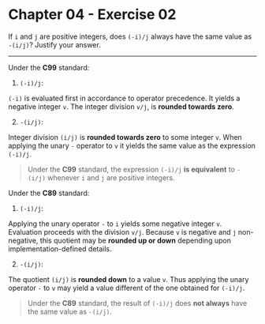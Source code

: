 # Chapter 04 - Exercise 02

If `i` and `j` are positive integers, does `(-i)/j` always have the same value
as `-(i/j)`? Justify your answer.

---

Under the __C99__ standard:

1. `(-i)/j`: 

`(-i)` is evaluated first in accordance to operator precedence.  It yields a
negative integer `v`.  The integer division `v/j`, is __rounded towards zero__.

2. `-(i/j)`:

Integer division `(i/j)` is __rounded towards zero__ to some integer `v`.
When applying the unary `-` operator to `v` it yields the same value as the
expression `(-i)/j`.

> Under the __C99__ standard, the expression `(-i)/j` __is equivalent__ to
> `-(i/j)` whenever `i` and `j` are positive integers.

Under the __C89__ standard:

1. `(-i)/j`:

Applying the unary operator `-` to `i` yields some negative integer `v`.
Evaluation proceeds with the division `v/j`.  Because `v` is negative and `j`
non-negative, this quotient may be __rounded up or down__ depending upon
implementation-defined details.

2. `-(i/j)`:

The quotient `(i/j)` is __rounded down__ to a value `v`.  Thus applying the
unary operator `-` to `v` may yield a value different of the one obtained for 
`(-i)/j`.

> Under the __C89__ standard, the result of `(-i)/j` does __not always__ have
> the same value as `-(i/j)`.
